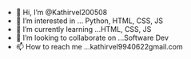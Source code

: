 - 👋 Hi, I’m @Kathirvel200508
- 👀 I’m interested in ... Python, HTML, CSS, JS
- 🌱 I’m currently learning ...HTML, CSS, JS
- 💞️ I’m looking to collaborate on ...Software Dev
- 📫 How to reach me ...kathirvel9940622gmail.com

<!---
Kathirvel200508/Kathirvel200508 is a ✨ special ✨ repository because its `README.md` (this file) appears on your GitHub profile.
You can click the Preview link to take a look at your changes.
--->

